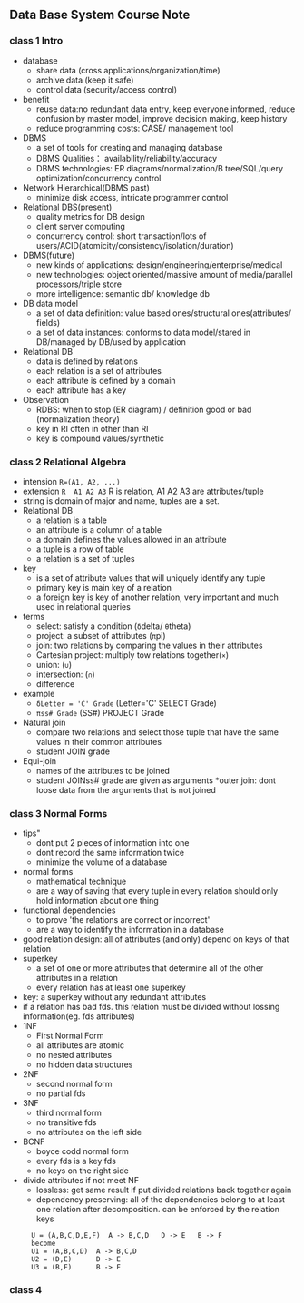 ## Data Base System Course Note
### class 1 Intro
* database
  - share data (cross applications/organization/time)
  - archive data (keep it safe)
  - control data (security/access control)
* benefit
  - reuse data:no redundant data entry, keep everyone informed, reduce confusion by master model, improve decision making, keep history
  - reduce programming costs: CASE/ management tool
* DBMS
  - a set of tools for creating and managing database
  - DBMS Qualities： availability/reliability/accuracy
  - DBMS technologies: ER diagrams/normalization/B tree/SQL/query optimization/concurrency control
* Network Hierarchical(DBMS past)
  - minimize disk access, intricate programmer control
* Relational DBS(present)
  - quality metrics for DB design
  - client server computing
  - concurrency control: short transaction/lots of users/ACID(atomicity/consistency/isolation/duration)
* DBMS(future)
  - new kinds of applications: design/engineering/enterprise/medical
  - new technologies: object oriented/massive amount of media/parallel processors/triple store
  - more intelligence: semantic db/ knowledge db
* DB data model
  - a set of data definition: value based ones/structural ones(attributes/ fields)
  - a set of data instances: conforms to data model/stared in DB/managed by DB/used by application
* Relational DB
  - data is defined by relations
  - each relation is a set of attributes
  - each attribute is defined by a domain
  - each attribute has a key
* Observation
  - RDBS: when to stop (ER diagram) / definition good or bad (normalization theory)
  - key in RI often in other than RI
  - key is compound values/synthetic


### class 2 Relational Algebra
* intension `R=(A1, A2, ...)` 
* extension `R  A1 A2 A3` R is relation, A1 A2 A3 are attributes/tuple
* string is domain of major and name, tuples are a set.
* Relational DB
  - a relation is a table
  - an attribute is a column of a table
  - a domain defines the values allowed in an attribute
  - a tuple is a row of table
  - a relation is a set of tuples
* key
  - is a set of attribute values that will uniquely identify any tuple
  - primary key is main key of a relation
  - a foreign key is key of another relation, very important and much used in relational queries
* terms
  - select: satisfy a condition (`δ`delta/ `θ`theta)
  - project: a subset of attributes (`π`pi)
  - join: two relations by comparing the values in their attributes
  - Cartesian project: multiply tow relations together(`×`)
  - union: (`∪`)
  - intersection: (`∩`)
  - difference
* example
  - `δLetter = 'C' Grade` (Letter='C' SELECT Grade)
  - `πss# Grade` (SS#) PROJECT Grade
* Natural join
  - compare two relations and select those tuple that have the same values in their common attributes
  - student JOIN grade
* Equi-join
  - names of the attributes to be joined
  - student JOINss# grade are given as arguments 
*outer join: dont loose data from the arguments that is not joined


### class 3 Normal Forms
* tips"
  - dont put 2 pieces of information into one
  - dont record the same information twice
  - minimize the volume of a database
* normal forms
  - mathematical technique
  - are a way of saving that every tuple in every relation should only hold information about one thing
* functional dependencies
  - to prove 'the relations are correct or incorrect'
  - are a way to identify the information in a database
* good relation design: all of attributes (and only) depend on keys of that relation
* superkey
  - a set of one or more attributes that determine all of the other attributes in a relation
  - every relation has at least one superkey
* key: a superkey without any redundant attributes
* if a relation has bad fds. this relation must be divided without lossing information(eg. fds attributes)
* 1NF
  - First Normal Form
  - all attributes are atomic
  - no nested attributes
  - no hidden data structures
* 2NF
  - second normal form
  - no partial fds
* 3NF
  - third normal form
  - no transitive fds
  - no attributes on the left side
* BCNF
  - boyce codd normal form
  - every fds is a key fds
  - no keys on the right side
* divide attributes if not meet NF
  - lossless: get same result if put divided relations back together again
  - dependency preserving: all of the dependencies belong to at least one relation after decomposition. can be enforced by the relation keys
  ```
    U = (A,B,C,D,E,F)  A -> B,C,D   D -> E   B -> F
    become
    U1 = (A,B,C,D)  A -> B,C,D
    U2 = (D,E)      D -> E
    U3 = (B,F)      B -> F
  ```

### class 4